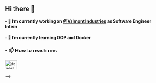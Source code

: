 ## Hi there 👋


#### - 🔭 I’m currently working on <a href="https://www.valmont.com/">@Valmont Industries</a> as Software Engineer Intern
#### - 🌱 I’m currently learning OOP and Docker 

### - 📫 How to reach me:
<a href="https://www.linkedin.com/in/denerson-silva-b55aa1127/" target="_blank">
<img align="center" alt="denerson-linkedin" height="30" width="40" src="![e06006fbb450576fadd1ba0fc39ab9d4](https://user-images.githubusercontent.com/33932398/118300450-52bc8200-b4b8-11eb-9b47-1c3433773011.png)" style="max-width:100%;"></a>


-->


<!--
**ddenerson/ddenerson** is a ✨ _special_ ✨ repository because its `README.md` (this file) appears on your GitHub profile.


